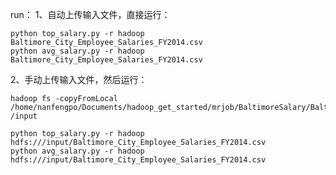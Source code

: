 
run：
1、自动上传输入文件，直接运行：

    python top_salary.py -r hadoop Baltimore_City_Employee_Salaries_FY2014.csv 
    python avg_salary.py -r hadoop Baltimore_City_Employee_Salaries_FY2014.csv 

2、手动上传输入文件，然后运行：

    hadoop fs -copyFromLocal /home/nanfengpo/Documents/hadoop_get_started/mrjob/BaltimoreSalary/Baltimore_City_Employee_Salaries_FY2014.csv /input
    
    python top_salary.py -r hadoop hdfs:///input/Baltimore_City_Employee_Salaries_FY2014.csv 
    python avg_salary.py -r hadoop hdfs:///input/Baltimore_City_Employee_Salaries_FY2014.csv 

